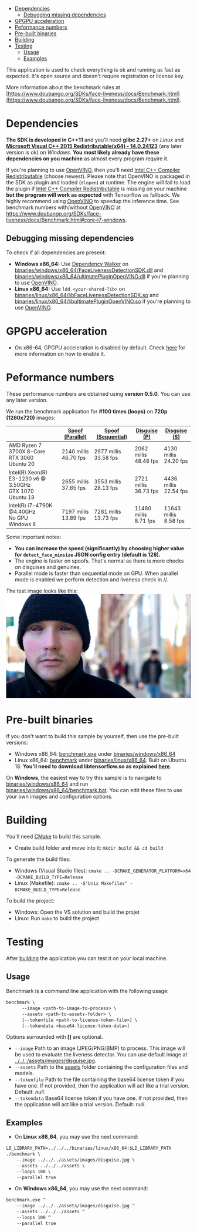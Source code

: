 - [Dependencies](#dependencies)
  - [Debugging missing dependencies](#dependencies-debugging)
- [GPGPU acceleration](#gpu-acceleration)
- [Peformance numbers](#peformance-numbers)
- [Pre-built binaries](#prebuilt)
- [Building](#building)
- [Testing](#testing)
  - [Usage](#testing-usage)
  - [Examples](#testing-examples)


This application is used to check everything is ok and running as fast as expected. 
It's open source and doesn't require registration or license key.

More information about the benchmark rules at [https://www.doubango.org/SDKs/face-liveness/docs/Benchmark.html](https://www.doubango.org/SDKs/face-liveness/docs/Benchmark.html).

<a name="dependencies"></a>
# Dependencies #
**The SDK is developed in C++11** and you'll need **glibc 2.27+** on *Linux* and **[Microsoft Visual C++ 2015 Redistributable(x64) - 14.0.24123](https://www.microsoft.com/en-us/download/details.aspx?id=52685)** (any later version is ok) on *Windows*.  **You most likely already have these dependencies on you machine** as almost every program require it.

If you're planning to use [OpenVINO](https://docs.openvinotoolkit.org/), then you'll need [Intel C++ Compiler Redistributable](https://software.intel.com/en-us/articles/intel-compilers-redistributable-libraries-by-version) (choose newest). Please note that OpenVINO is packaged in the SDK as plugin and loaded (`dlopen`) at runtime. The engine will fail to load the plugin if [Intel C++ Compiler Redistributable](https://software.intel.com/en-us/articles/intel-compilers-redistributable-libraries-by-version) is missing on your machine **but the program will work as expected** with Tensorflow as fallback. We highly recommend using [OpenVINO](https://docs.openvinotoolkit.org/) to speedup the inference time. See benchmark numbers with/without [OpenVINO](https://docs.openvinotoolkit.org/) at https://www.doubango.org/SDKs/face-liveness/docs/Benchmark.html#core-i7-windows.

<a name="dependencies-debugging"></a>
## Debugging missing dependencies ##
To check if all dependencies are present:
- **Windows x86_64:** Use [Dependency Walker](https://www.dependencywalker.com/) on [binaries/windows/x86_64/FaceLivenessDetectionSDK.dll](../../../binaries/windows/x86_64/FaceLivenessDetectionSDK.dll) and [binaries/windows/x86_64/ultimatePluginOpenVINO.dll](../../../binaries/windows/x86_64/ultimatePluginOpenVINO.dll) if you're planning to use [OpenVINO](https://docs.openvinotoolkit.org/).
- **Linux x86_64:** Use `ldd <your-shared-lib>` on [binaries/linux/x86_64/libFaceLivenessDetectionSDK.so](../../../binaries/linux/x86_64/libFaceLivenessDetectionSDK.so) and [binaries/linux/x86_64/libultimatePluginOpenVINO.so](../../../binaries/linux/x86_64/libultimatePluginOpenVINO.so) if you're planning to use [OpenVINO](https://docs.openvinotoolkit.org/).


<a name="gpu-acceleration"></a>
# GPGPU acceleration #
- On x86-64, GPGPU acceleration is disabled by default. Check [here](../README.md#gpu-acceleration) for more information on how to enable it.


<a name="peformance-numbers"></a>
# Peformance numbers #

These performance numbers are obtained using **version 0.5.0**. You can use any later version.


We run the benchmark application for **#100 times (loops)** on **720p (1280x720)** images:

| | [Spoof (Parallel)](../../../assets/images/spoof.jpg) | [Spoof (Sequential)](../../../assets/images/spoof.jpg) | [Disguise (P)](../../../assets/images/disguise.jpg) | [Disguise (S)](../../../assets/images/disguise.jpg) |
| --- | --- | --- | --- | --- |
| AMD Ryzen 7 3700X 8-Core<br/>RTX 3060<br/>Ubuntu 20 | 2140 millis<br/>46.70 fps | 2977 millis<br/>33.58 fps | 2062 millis<br/>48.48 fps | 4130 millis<br/>24.20 fps |
| Intel(R) Xeon(R) E3-1230 v6 @ 3.50GHz<br/>GTX 1070<br/>Ubuntu 18 | 2655 millis<br/>37.65 fps | 3553 millis<br/>28.13 fps | 2721 millis<br/>36.73 fps | 4436 millis<br/>22.54 fps |
| Intel(R) i7-4790K @4.40GHz<br/>No GPU<br/>Windows 8 | 7197 millis<br/>13.89 fps | 7281 millis<br/>13.73 fps | 11480 millis<br/>8.71 fps | 11643 millis<br/>8.58 fps |


Some important notes:
 - **You can increase the speed (significantly) by choosing higher value for `detect_face_minsize` JSON config entry (default is 128).**
 - The engine is faster on spoofs. That's normal as there is more checks on disguises and genuines.
 - Parallel mode is faster than sequential mode on GPU. When parallel mode is enabled we perform detection and liveness check in //.

The test image looks like this:
![Test image](../../../assets/images/disguise.jpg)

<a name="prebuilt"></a>
# Pre-built binaries #

If you don't want to build this sample by yourself, then use the pre-built versions:
 - Windows x86_64: [benchmark.exe](../../../binaries/windows/x86_64/benchmark.exe) under [binaries/windows/x86_64](../../../binaries/windows/x86_64)
 - Linux x86_64: [benchmark](../../../binaries/linux/x86_64/benchmark) under [binaries/linux/x86_64](../../../binaries/linux/x86_64). Built on Ubuntu 18. **You'll need to download libtensorflow.so as explained [here](../README.md#gpu-acceleration-tensorflow-linux)**.

On **Windows**, the easiest way to try this sample is to navigate to [binaries/windows/x86_64](../../../binaries/windows/x86_64/) and run [binaries/windows/x86_64/benchmark.bat](../../../binaries/windows/x86_64/benchmark.bat). You can edit these files to use your own images and configuration options.

<a name="building"></a>
# Building #

You'll need [CMake](https://cmake.org/) to build this sample.

- Create build folder and move into it: `mkdir build && cd build`

To generate the build files:
- Windows (Visual Studio files): `cmake .. -DCMAKE_GENERATOR_PLATFORM=x64 -DCMAKE_BUILD_TYPE=Release`
- Linux (Makefile): `cmake .. -G"Unix Makefiles" -DCMAKE_BUILD_TYPE=Release`

To build the project:
- Windows: Open the VS solution and build the projet
- Linux: Run `make` to build the project 

<a name="testing"></a>
# Testing #
After [building](#building) the application you can test it on your local machine.

<a name="testing-usage"></a>
## Usage ##

Benchmark is a command line application with the following usage:
```
benchmark \
      --image <path-to-image-to-process> \
      --assets <path-to-assets-folder> \
      [--tokenfile <path-to-license-token-file>] \
      [--tokendata <base64-license-token-data>]
```
Options surrounded with **[]** are optional.
- `--image` Path to an image (JPEG/PNG/BMP) to process. This image will be used to evaluate the liveness detector. You can use default image at [../../../assets/images/disguise.jpg](../../../assets/images/disguise.jpg).
- `--assets` Path to the [assets](../../../assets) folder containing the configuration files and models.
- `--tokenfile` Path to the file containing the base64 license token if you have one. If not provided, then the application will act like a trial version. Default: *null*.
- `--tokendata` Base64 license token if you have one. If not provided, then the application will act like a trial version. Default: *null*.

<a name="testing-examples"></a>
## Examples ##


- On **Linux x86_64**, you may use the next command:
```
LD_LIBRARY_PATH=../../../binaries/linux/x86_64:$LD_LIBRARY_PATH ./benchmark \
    --image ../../../assets/images/disguise.jpg \
    --assets ../../../assets \
    --loops 100 \
    --parallel true
```

- On **Windows x86_64**, you may use the next command:
```
benchmark.exe ^
    --image ../../../assets/images/disguise.jpg ^
    --assets ../../../assets ^
    --loops 100 ^
    --parallel true
```


